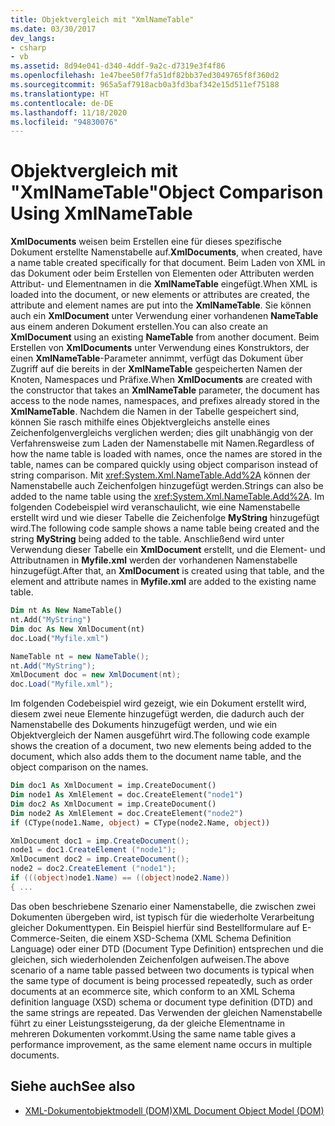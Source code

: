 ```yaml
---
title: Objektvergleich mit "XmlNameTable"
ms.date: 03/30/2017
dev_langs:
- csharp
- vb
ms.assetid: 8d94e041-d340-4ddf-9a2c-d7319e3f4f86
ms.openlocfilehash: 1e47bee50f7fa51df82bb37ed3049765f8f360d2
ms.sourcegitcommit: 965a5af7918acb0a3fd3baf342e15d511ef75188
ms.translationtype: HT
ms.contentlocale: de-DE
ms.lasthandoff: 11/18/2020
ms.locfileid: "94830076"
---
```

# <a name="object-comparison-using-xmlnametable"></a><span data-ttu-id="d3457-102">Objektvergleich mit "XmlNameTable"</span><span class="sxs-lookup"><span data-stu-id="d3457-102">Object Comparison Using XmlNameTable</span></span>
<span data-ttu-id="d3457-103">**XmlDocuments** weisen beim Erstellen eine für dieses spezifische Dokument erstellte Namenstabelle auf.</span><span class="sxs-lookup"><span data-stu-id="d3457-103">**XmlDocuments**, when created, have a name table created specifically for that document.</span></span> <span data-ttu-id="d3457-104">Beim Laden von XML in das Dokument oder beim Erstellen von Elementen oder Attributen werden Attribut- und Elementnamen in die **XmlNameTable** eingefügt.</span><span class="sxs-lookup"><span data-stu-id="d3457-104">When XML is loaded into the document, or new elements or attributes are created, the attribute and element names are put into the **XmlNameTable**.</span></span> <span data-ttu-id="d3457-105">Sie können auch ein **XmlDocument** unter Verwendung einer vorhandenen **NameTable** aus einem anderen Dokument erstellen.</span><span class="sxs-lookup"><span data-stu-id="d3457-105">You can also create an **XmlDocument** using an existing **NameTable** from another document.</span></span> <span data-ttu-id="d3457-106">Beim Erstellen von **XmlDocuments** unter Verwendung eines Konstruktors, der einen **XmlNameTable**-Parameter annimmt, verfügt das Dokument über Zugriff auf die bereits in der **XmlNameTable** gespeicherten Namen der Knoten, Namespaces und Präfixe.</span><span class="sxs-lookup"><span data-stu-id="d3457-106">When **XmlDocuments** are created with the constructor that takes an **XmlNameTable** parameter, the document has access to the node names, namespaces, and prefixes already stored in the **XmlNameTable**.</span></span> <span data-ttu-id="d3457-107">Nachdem die Namen in der Tabelle gespeichert sind, können Sie rasch mithilfe eines Objektvergleichs anstelle eines Zeichenfolgenvergleichs verglichen werden; dies gilt unabhängig von der Verfahrensweise zum Laden der Namenstabelle mit Namen.</span><span class="sxs-lookup"><span data-stu-id="d3457-107">Regardless of how the name table is loaded with names, once the names are stored in the table, names can be compared quickly using object comparison instead of string comparison.</span></span> <span data-ttu-id="d3457-108">Mit <xref:System.Xml.NameTable.Add%2A> können der Namenstabelle auch Zeichenfolgen hinzugefügt werden.</span><span class="sxs-lookup"><span data-stu-id="d3457-108">Strings can also be added to the name table using the <xref:System.Xml.NameTable.Add%2A>.</span></span> <span data-ttu-id="d3457-109">Im folgenden Codebeispiel wird veranschaulicht, wie eine Namenstabelle erstellt wird und wie dieser Tabelle die Zeichenfolge **MyString** hinzugefügt wird.</span><span class="sxs-lookup"><span data-stu-id="d3457-109">The following code sample shows a name table being created and the string **MyString** being added to the table.</span></span> <span data-ttu-id="d3457-110">Anschließend wird unter Verwendung dieser Tabelle ein **XmlDocument** erstellt, und die Element- und Attributnamen in **Myfile.xml** werden der vorhandenen Namenstabelle hinzugefügt.</span><span class="sxs-lookup"><span data-stu-id="d3457-110">After that, an **XmlDocument** is created using that table, and the element and attribute names in **Myfile.xml** are added to the existing name table.</span></span>  
  
```vb  
Dim nt As New NameTable()  
nt.Add("MyString")  
Dim doc As New XmlDocument(nt)  
doc.Load("Myfile.xml")  
```  
  
```csharp  
NameTable nt = new NameTable();  
nt.Add("MyString");  
XmlDocument doc = new XmlDocument(nt);  
doc.Load("Myfile.xml");  
```  
  
 <span data-ttu-id="d3457-111">Im folgenden Codebeispiel wird gezeigt, wie ein Dokument erstellt wird, diesem zwei neue Elemente hinzugefügt werden, die dadurch auch der Namenstabelle des Dokuments hinzugefügt werden, und wie ein Objektvergleich der Namen ausgeführt wird.</span><span class="sxs-lookup"><span data-stu-id="d3457-111">The following code example shows the creation of a document, two new elements being added to the document, which also adds them to the document name table, and the object comparison on the names.</span></span>  
  
```vb  
Dim doc1 As XmlDocument = imp.CreateDocument()  
Dim node1 As XmlElement = doc.CreateElement("node1")  
Dim doc2 As XmlDocument = imp.CreateDocument()  
Dim node2 As XmlElement = doc.CreateElement("node2")  
if (CType(node1.Name, object) = CType(node2.Name, object))  
```  
  
```csharp  
XmlDocument doc1 = imp.CreateDocument();  
node1 = doc1.CreateElement ("node1");  
XmlDocument doc2 = imp.CreateDocument();  
node2 = doc2.CreateElement ("node1");  
if (((object)node1.Name) == ((object)node2.Name))  
{ ...  
```  
  
 <span data-ttu-id="d3457-112">Das oben beschriebene Szenario einer Namenstabelle, die zwischen zwei Dokumenten übergeben wird, ist typisch für die wiederholte Verarbeitung gleicher Dokumenttypen. Ein Beispiel hierfür sind Bestellformulare auf E-Commerce-Seiten, die einem XSD-Schema (XML Schema Definition Language) oder einer DTD (Document Type Definition) entsprechen und die gleichen, sich wiederholenden Zeichenfolgen aufweisen.</span><span class="sxs-lookup"><span data-stu-id="d3457-112">The above scenario of a name table passed between two documents is typical when the same type of document is being processed repeatedly, such as order documents at an ecommerce site, which conform to an XML Schema definition language (XSD) schema or document type definition (DTD) and the same strings are repeated.</span></span> <span data-ttu-id="d3457-113">Das Verwenden der gleichen Namenstabelle führt zu einer Leistungssteigerung, da der gleiche Elementname in mehreren Dokumenten vorkommt.</span><span class="sxs-lookup"><span data-stu-id="d3457-113">Using the same name table gives a performance improvement, as the same element name occurs in multiple documents.</span></span>  
  
## <a name="see-also"></a><span data-ttu-id="d3457-114">Siehe auch</span><span class="sxs-lookup"><span data-stu-id="d3457-114">See also</span></span>

- [<span data-ttu-id="d3457-115">XML-Dokumentobjektmodell (DOM)</span><span class="sxs-lookup"><span data-stu-id="d3457-115">XML Document Object Model (DOM)</span></span>](xml-document-object-model-dom.md)
